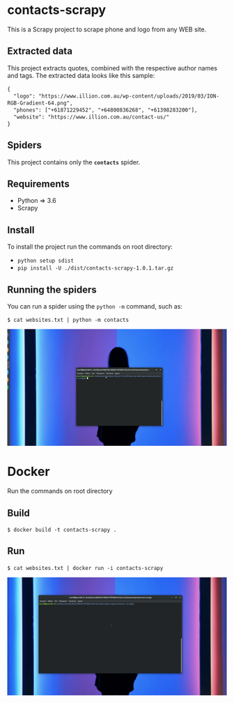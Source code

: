# contacts-scrapy
This is a Scrapy project to scrape phone and logo from any WEB site.

## Extracted data

This project extracts quotes, combined with the respective author names and tags.
The extracted data looks like this sample:


    {
      "logo": "https://www.illion.com.au/wp-content/uploads/2019/03/ION-RGB-Gradient-64.png", 
      "phones": ["+61871229452", "+64800836268", "+61398283200"],
      "website": "https://www.illion.com.au/contact-us/"
    }
    
## Spiders
This project contains only the **`contacts`** spider.

##  Requirements
- Python => 3.6
- Scrapy

## Install
To install the project run the commands on root directory:
- `python setup sdist`
- `pip install -U ./dist/contacts-scrapy-1.0.1.tar.gz`

    
## Running the spiders

You can run a spider using the `python -m` command, such as:

    $ cat websites.txt | python -m contacts
    
 ![](./images/execPackage.gif)   
 

# Docker
Run the commands on root directory

## Build

    $ docker build -t contacts-scrapy .
    
## Run

    $ cat websites.txt | docker run -i contacts-scrapy
    
![](./images/execDocker.gif)  
